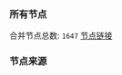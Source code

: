 ### 所有节点
合并节点总数: `1647`
[节点链接](https://raw.githubusercontent.com/rzhy1/11/master/sub/sub_merge_base64.txt)

### 节点来源